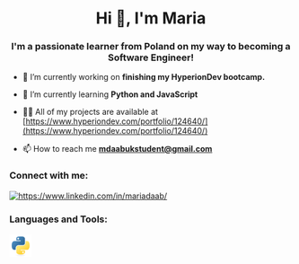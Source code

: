 <h1 align="center">Hi 👋, I'm Maria</h1>
<h3 align="center">I'm a passionate learner from Poland on my way to becoming a Software Engineer!</h3>

- 🔭 I’m currently working on **finishing my HyperionDev bootcamp.**

- 🌱 I’m currently learning **Python and JavaScript**

- 👨‍💻 All of my projects are available at [https://www.hyperiondev.com/portfolio/124640/](https://www.hyperiondev.com/portfolio/124640/)

- 📫 How to reach me **mdaabukstudent@gmail.com**

<h3 align="left">Connect with me:</h3>
<p align="left">
<a href="https://linkedin.com/in/https://www.linkedin.com/in/mariadaab/" target="blank"><img align="center" src="https://raw.githubusercontent.com/rahuldkjain/github-profile-readme-generator/master/src/images/icons/Social/linked-in-alt.svg" alt="https://www.linkedin.com/in/mariadaab/" height="30" width="40" /></a>
</p>

<h3 align="left">Languages and Tools:</h3>
<p align="left"> <a href="https://www.python.org" target="_blank" rel="noreferrer"> <img src="https://raw.githubusercontent.com/devicons/devicon/master/icons/python/python-original.svg" alt="python" width="40" height="40"/> </a> </p>
